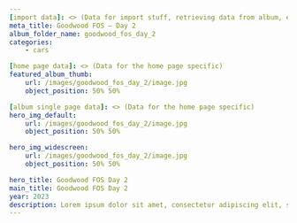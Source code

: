 ```yaml
---
[import data]: <> (Data for import stuff, retrieving data from album, etc.)
meta_title: Goodwood FOS — Day 2
album_folder_name: goodwood_fos_day_2
categories:
    - cars

[home page data]: <> (Data for the home page specific)
featured_album_thumb:
    url: /images/goodwood_fos_day_2/image.jpg
    object_position: 50% 50%

[album single page data]: <> (Data for the home page specific)
hero_img_default:
    url: /images/goodwood_fos_day_2/image.jpg
    object_position: 50% 50%

hero_img_widescreen:
    url: /images/goodwood_fos_day_2/image.jpg
    object_position: 50% 50%

hero_title: Goodwood FOS Day 2
main_title: Goodwood FOS Day 2
year: 2023
description: Lorem ipsum dolor sit amet, consectetur adipiscing elit, sed do eiusmod tempor incididunt ut labore et dolore magna aliqua. Ut enim ad minim veniam, quis nostrud exercitation ullamco laboris nisi ut aliquip ex ea commodo consequat. Duis aute irure dolor in reprehenderit in voluptate velit esse cillum dolore eu fugiat nulla pariatur. Excepteur sint occaecat cupidatat non proident, sunt in culpa qui officia deserunt mollit anim id est laborum.
---
```

